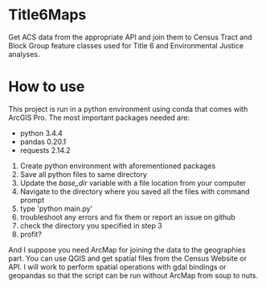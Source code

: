 # Title6Maps
Get ACS data from the appropriate API and join them to Census Tract and Block Group feature classes used for Title 6 and Environmental Justice analyses.

# How to use
This project is run in a python environment using conda that comes with ArcGIS Pro. The most important packages needed are:
* python 3.4.4
* pandas 0.20.1 
* requests 2.14.2

1. Create python environment with aforementioned packages
2. Save all python files to same directory
3. Update the *base_dir* variable with a file location from your computer
4. Navigate to the directory where you saved all the files with command prompt
5. type 'python main.py'
6. troubleshoot any errors and fix them or report an issue on github
7. check the directory you specified in step 3 
8. profit?

And I suppose you need ArcMap for joining the data to the geographies part. You can use QGIS and get spatial files from the Census Website or API. I will work to perform spatial operations with gdal bindings or geopandas so that the script can be run without ArcMap from soup to nuts.
